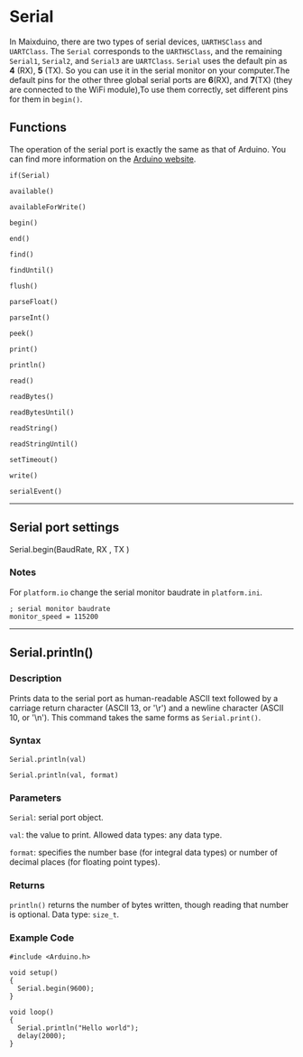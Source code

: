 Serial
=====

In Maixduino, there are two types of serial devices, `UARTHSClass` and `UARTClass`.
The `Serial` corresponds to the `UARTHSClass`, and the remaining `Serial1`, `Serial2`, and `Serial3` are `UARTClass`. `Serial` uses the default pin as **4** (RX), **5** (TX).
So you can use it in the serial monitor on your computer.The default pins for the other three global serial ports are **6**(RX), and **7**(TX) (they are connected to the WiFi module),To use them correctly, set different pins for them in `begin()`.

## Functions

The operation of the serial port is exactly the same as that of Arduino. You can find more information on the [Arduino website](https://www.arduino.cc/reference/en/language/functions/communication/serial/).

`if(Serial)`

`available()`

`availableForWrite()`

`begin()`

`end()`

`find()`

`findUntil()`

`flush()`

`parseFloat()`

`parseInt()`

`peek()`

`print()`

`println()`

`read()`

`readBytes()`

`readBytesUntil()`

`readString()`

`readStringUntil()`

`setTimeout()`

`write()`

`serialEvent()`

----
## Serial port settings

Serial.begin(BaudRate, RX , TX )

### Notes

For `platform.io` change the serial monitor baudrate in `platform.ini`.

```
; serial monitor baudrate
monitor_speed = 115200
```

----
## Serial.println()

### Description

Prints data to the serial port as human-readable ASCII text followed by a carriage return character (ASCII 13, or '\r') and a newline character (ASCII 10, or '\n'). This command takes the same forms as `Serial.print()`.

### Syntax

`Serial.println(val)`

`Serial.println(val, format)`

### Parameters

`Serial`: serial port object.

`val`: the value to print. Allowed data types: any data type.

`format`: specifies the number base (for integral data types) or number of decimal places (for floating point types).

### Returns

`println()` returns the number of bytes written, though reading that number is optional. Data type: `size_t`.

### Example Code
```
#include <Arduino.h>

void setup()
{
  Serial.begin(9600);
}

void loop()
{
  Serial.println("Hello world");
  delay(2000);
}
```
